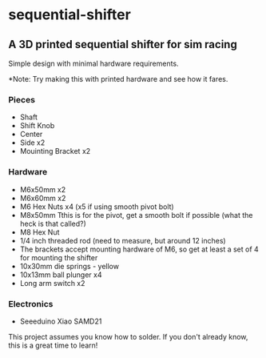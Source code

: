 # sequential-shifter
## A 3D printed sequential shifter for sim racing

Simple design with minimal hardware requirements.

*Note: Try making this with printed hardware and see how it fares.

### Pieces
- Shaft
- Shift Knob
- Center
- Side x2
- Mouinting Bracket x2

### Hardware
- M6x50mm x2
- M6x60mm x2
- M6 Hex Nuts x4 (x5 if using smooth pivot bolt)
- M8x50mm Tthis is for the pivot, get a smooth bolt if possible (what the heck is that called?)
- M8 Hex Nut
- 1/4 inch threaded rod (need to measure, but around 12 inches)
- The brackets accept mounting hardware of M6, so get at least a set of 4 for mounting the shifter
- 10x30mm die springs - yellow
- 10x13mm ball plunger x4
- Long arm switch x2

### Electronics
- Seeeduino Xiao SAMD21

This project assumes you know how to solder. If you don't already know, this is a great time to learn!